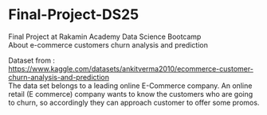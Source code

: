 # Final-Project-DS25

Final Project at Rakamin Academy Data Science Bootcamp  
About e-commerce customers churn analysis and prediction  
  
Dataset from :  
https://www.kaggle.com/datasets/ankitverma2010/ecommerce-customer-churn-analysis-and-prediction  
The data set belongs to a leading online E-Commerce company. An online retail (E commerce) company wants to know the customers who are going to churn, so accordingly they can approach customer to offer some promos.
